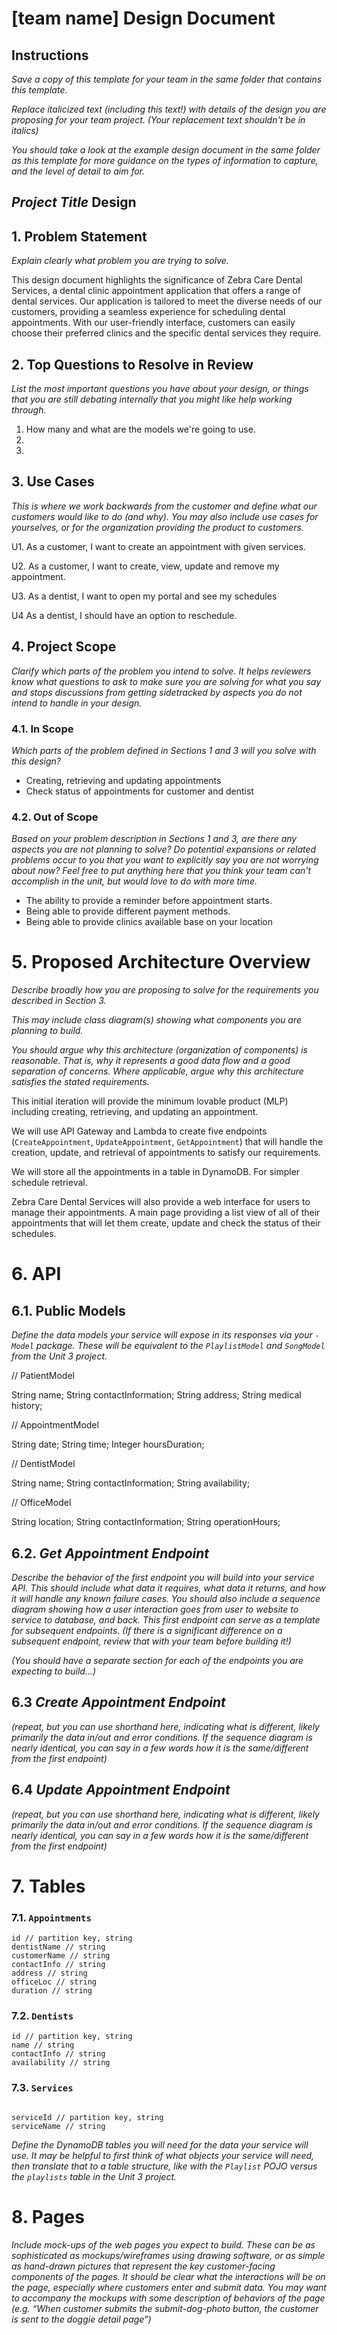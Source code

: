 # [team name] Design Document

## Instructions

*Save a copy of this template for your team in the same folder that contains
this template.*

*Replace italicized text (including this text!) with details of the design you
are proposing for your team project. (Your replacement text shouldn't be in
italics)*

*You should take a look at the example design document in the same folder as
this template for more guidance on the types of information to capture, and the
level of detail to aim for.*

## *Project Title* Design

## 1. Problem Statement

*Explain clearly what problem you are trying to solve.*

This design document highlights the significance of Zebra Care Dental Services,
a dental clinic appointment application that offers a range of dental services.
Our application is tailored to meet the diverse needs of our customers, providing a seamless experience for scheduling 
dental appointments. With our user-friendly interface, customers can easily choose their preferred clinics and the 
specific dental services they require.


## 2. Top Questions to Resolve in Review

*List the most important questions you have about your design, or things that
you are still debating internally that you might like help working through.*

1. How many and what are the models we're going to use.
2.   
3.  

## 3. Use Cases

*This is where we work backwards from the customer and define what our customers
would like to do (and why). You may also include use cases for yourselves, or
for the organization providing the product to customers.*

U1. As a  customer, I want to create an appointment with given services.

U2. As a customer, I want to create, view, update and remove my appointment.
    
U3. As a dentist, I want to open my portal and see my schedules

U4 As a dentist, I should have an option to reschedule.

## 4. Project Scope

*Clarify which parts of the problem you intend to solve. It helps reviewers know
what questions to ask to make sure you are solving for what you say and stops
discussions from getting sidetracked by aspects you do not intend to handle in
your design.*

### 4.1. In Scope

*Which parts of the problem defined in Sections 1 and 3 will you solve with this
design?*

* Creating, retrieving and updating appointments
* Check status of appointments for customer and dentist


### 4.2. Out of Scope

*Based on your problem description in Sections 1 and 3, are there any aspects
you are not planning to solve? Do potential expansions or related problems occur
to you that you want to explicitly say you are not worrying about now? Feel free
to put anything here that you think your team can't accomplish in the unit, but
would love to do with more time.*

* The ability to provide a reminder before appointment starts.
* Being able to provide different payment methods. 
* Being able to provide clinics available base on your location

# 5. Proposed Architecture Overview

*Describe broadly how you are proposing to solve for the requirements you
described in Section 3.*

*This may include class diagram(s) showing what components you are planning to
build.*

*You should argue why this architecture (organization of components) is
reasonable. That is, why it represents a good data flow and a good separation of
concerns. Where applicable, argue why this architecture satisfies the stated
requirements.*

This initial iteration will provide the minimum lovable product (MLP) including
creating, retrieving, and updating an appointment.

We will use API Gateway and Lambda to create five endpoints (`CreateAppointment`,
 `UpdateAppointment`, `GetAppointment`)
that will handle the creation, update, and retrieval of appointments to satisfy our
requirements.

We will store all the appointments in a table in DynamoDB. For simpler schedule retrieval.

Zebra Care Dental Services will also provide a web interface for users to manage
their appointments. A main page providing a list view of all of their appointments that
will let them create, update and check the status of their schedules.


# 6. API

## 6.1. Public Models

*Define the data models your service will expose in its responses via your
*`-Model`* package. These will be equivalent to the *`PlaylistModel`* and
*`SongModel`* from the Unit 3 project.*


// PatientModel

String name;
String contactInformation;
String address;
String medical history;

// AppointmentModel

String date;
String time;
Integer hoursDuration;

// DentistModel

String name;
String contactInformation;
String availability;

// OfficeModel

String location;
String contactInformation;
String operationHours;

## 6.2. *Get Appointment Endpoint*

*Describe the behavior of the first endpoint you will build into your service
API. This should include what data it requires, what data it returns, and how it
will handle any known failure cases. You should also include a sequence diagram
showing how a user interaction goes from user to website to service to database,
and back. This first endpoint can serve as a template for subsequent endpoints.
(If there is a significant difference on a subsequent endpoint, review that with
your team before building it!)*

*(You should have a separate section for each of the endpoints you are expecting
to build...)*

## 6.3 *Create Appointment Endpoint*

*(repeat, but you can use shorthand here, indicating what is different, likely
primarily the data in/out and error conditions. If the sequence diagram is
nearly identical, you can say in a few words how it is the same/different from
the first endpoint)*

## 6.4 *Update Appointment Endpoint*

*(repeat, but you can use shorthand here, indicating what is different, likely
primarily the data in/out and error conditions. If the sequence diagram is
nearly identical, you can say in a few words how it is the same/different from
the first endpoint)*

# 7. Tables

### 7.1. `Appointments`

```
id // partition key, string
dentistName // string
customerName // string
contactInfo // string
address // string
officeLoc // string
duration // string

```

### 7.2. `Dentists`
```
id // partition key, string
name // string
contactInfo // string
availability // string

```
### 7.3. `Services`
```

serviceId // partition key, string
serviceName // string
```



*Define the DynamoDB tables you will need for the data your service will use. It
may be helpful to first think of what objects your service will need, then
translate that to a table structure, like with the *`Playlist` POJO* versus the
`playlists` table in the Unit 3 project.*

# 8. Pages

*Include mock-ups of the web pages you expect to build. These can be as
sophisticated as mockups/wireframes using drawing software, or as simple as
hand-drawn pictures that represent the key customer-facing components of the
pages. It should be clear what the interactions will be on the page, especially
where customers enter and submit data. You may want to accompany the mockups
with some description of behaviors of the page (e.g. “When customer submits the
submit-dog-photo button, the customer is sent to the doggie detail page”)*
